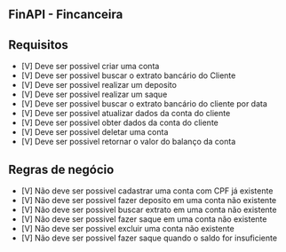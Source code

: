 ## FinAPI - Fincanceira

## Requisitos
- [V] Deve ser possivel criar uma conta
- [V] Deve ser possivel buscar o extrato bancário do Cliente
- [V] Deve ser possivel realizar um deposito
- [V] Deve ser possivel realizar um saque
- [V] Deve ser possivel buscar o extrato bancário do cliente por data
- [V] Deve ser possivel atualizar dados da conta do cliente
- [V] Deve ser possivel obter dados da conta do cliente
- [V] Deve ser possivel deletar uma conta
- [V] Deve ser possivel retornar o valor do balanço da conta

## Regras de negócio

- [V] Não deve ser possivel cadastrar uma conta com CPF já existente
- [V] Não deve ser possivel fazer deposito em uma conta não existente
- [V] Não deve ser possivel buscar extrato em uma conta não existente
- [V] Não deve ser possivel fazer saque em uma conta não existente
- [V] Não deve ser possivel excluir uma conta não existente
- [V] Não deve ser possivel fazer saque quando o saldo for insuficiente